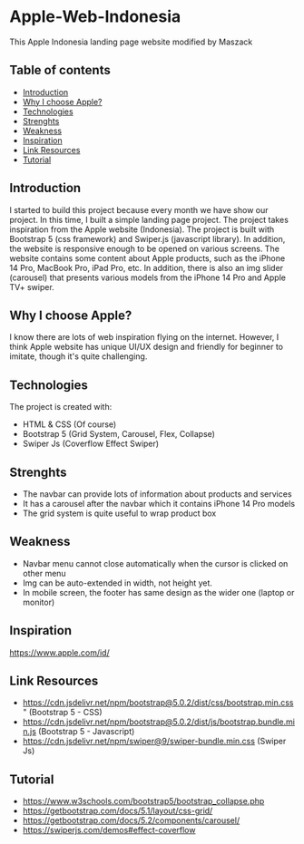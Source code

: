 # Apple-Web-Indonesia
This Apple Indonesia landing page website modified by Maszack

## Table of contents
* [Introduction](#introduction)
* [Why I choose Apple?](#Why-I-choose-Apple?)
* [Technologies](#Technologies)
* [Strenghts](#Strenghts)
* [Weakness](#Weaknees)
* [Inspiration](#Inspiration)
* [Link Resources](#Link-Resources)
* [Tutorial](#Tutorial)

## Introduction
I started to build this project because every month we have show our project. In this time, I built a simple landing page project. The project takes inspiration from the Apple website (Indonesia). The project is built with Bootstrap 5 (css framework) and Swiper.js (javascript library). In addition, the website is responsive enough to be opened on various screens. The website contains some content about Apple products, such as the iPhone 14 Pro, MacBook Pro, iPad Pro, etc. In addition, there is also an img slider (carousel) that presents various models from the iPhone 14 Pro and Apple TV+ swiper.

## Why I choose Apple?
I know there are lots of web inspiration flying on the internet. However, I think Apple website has unique UI/UX design and friendly for beginner to imitate, though it's quite challenging.

## Technologies
The project is created with:
* HTML & CSS (Of course)
* Bootstrap 5 (Grid System, Carousel, Flex, Collapse)
* Swiper Js (Coverflow Effect Swiper)

## Strenghts
* The navbar can provide lots of information about products and services
* It has a carousel after the navbar which it contains iPhone 14 Pro models
* The grid system is quite useful to wrap product box

## Weakness
* Navbar menu cannot close automatically when the cursor is clicked on other menu
* Img can be auto-extended in width, not height yet.
* In mobile screen, the footer has same design as the wider one (laptop or monitor)

## Inspiration
https://www.apple.com/id/

## Link Resources
* https://cdn.jsdelivr.net/npm/bootstrap@5.0.2/dist/css/bootstrap.min.css" (Bootstrap 5 - CSS)
* https://cdn.jsdelivr.net/npm/bootstrap@5.0.2/dist/js/bootstrap.bundle.min.js (Bootstrap 5 - Javascript)
* https://cdn.jsdelivr.net/npm/swiper@9/swiper-bundle.min.css (Swiper Js)

## Tutorial
* https://www.w3schools.com/bootstrap5/bootstrap_collapse.php
* https://getbootstrap.com/docs/5.1/layout/css-grid/
* https://getbootstrap.com/docs/5.2/components/carousel/
* https://swiperjs.com/demos#effect-coverflow
